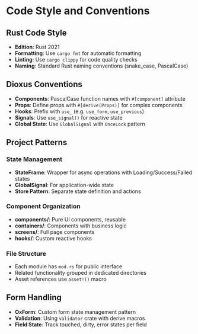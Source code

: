 # Code Style and Conventions

## Rust Code Style
- **Edition**: Rust 2021
- **Formatting**: Use `cargo fmt` for automatic formatting
- **Linting**: Use `cargo clippy` for code quality checks
- **Naming**: Standard Rust naming conventions (snake_case, PascalCase)

## Dioxus Conventions
- **Components**: PascalCase function names with `#[component]` attribute
- **Props**: Define props with `#[derive(Props)]` for complex components
- **Hooks**: Prefix with `use_` (e.g. `use_form`, `use_previous`)
- **Signals**: Use `use_signal()` for reactive state
- **Global State**: Use `GlobalSignal` with `OnceLock` pattern

## Project Patterns

### State Management
- **StateFrame**: Wrapper for async operations with Loading/Success/Failed states
- **GlobalSignal**: For application-wide state
- **Store Pattern**: Separate state definition and actions

### Component Organization
- **components/**: Pure UI components, reusable
- **containers/**: Components with business logic
- **screens/**: Full page components
- **hooks/**: Custom reactive hooks

### File Structure
- Each module has `mod.rs` for public interface
- Related functionality grouped in dedicated directories
- Asset references use `asset!()` macro

## Form Handling
- **OxForm**: Custom form state management pattern
- **Validation**: Using `validator` crate with derive macros
- **Field State**: Track touched, dirty, error states per field